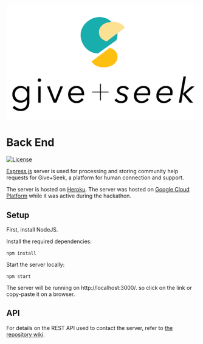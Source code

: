 ![Give+Seek logo](readme-img/logo.png)

# Back End

[![License](https://img.shields.io/github/license/mashape/apistatus.svg?maxAge=2592000)](https://github.com/nwHacks2019/backend/blob/master/LICENSE)

[Express.js](https://expressjs.com/) server is used for processing and storing community help requests for Give+Seek, a platform for human connection and support.

The server is hosted on [Heroku](https://giveandseek.herokuapp.com/). The server was hosted on [Google Cloud Platform](https://cloud.google.com/) while it was active during the hackathon.

## Setup

First, install NodeJS.

Install the required dependencies:
```shell
npm install
```

Start the server locally:
```shell
npm start
```

The server will be running on http://localhost:3000/. so click on the link or copy-paste it on a browser.

## API

For details on the REST API used to contact the server, refer to [the repository wiki](https://github.com/nwHacks2019/backend/wiki/API-Documentation).

